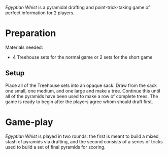 *Egyptian Whist* is a pyramidal drafting and point-trick-taking game of perfect information for 2 players.

Preparation
===========

Materials needed:

 * 4 Treehouse sets for the normal game or 2 sets for the short game

Setup
-----

Place all of the Treehouse sets into an opaque sack.  Draw from the sack one small, one medium, and one large and make a tree.  Continue this until all of the pyramids have been used to make a row of complete trees.  The game is ready to begin after the players agree whom should draft first.

Game-play
=========

*Egyptian Whist* is played in two rounds: the first is meant to build a mixed stash of pyramids via drafting, and the second consists of a series of tricks used to build a set of final pyramids for scoring.

